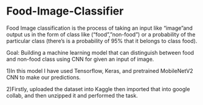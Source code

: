 # Food-Image-Classifier
Food Image classification is the process of taking an input like “image”and output us in the form of class like (“food”,”non-food”) or a probability of the particular class (there’s is a probability of 95% that it belongs to class food).

Goal: Building a machine learning model that can distinguish between food and non-food class using CNN for given an input of image.

1)In this model I have used Tensorflow, Keras, and
pretrained MobileNetV2 CNN to make our predictions.

2)Firstly, uploaded the dataset into Kaggle then imported
that into google collab, and then unzipped it and
performed the task.
